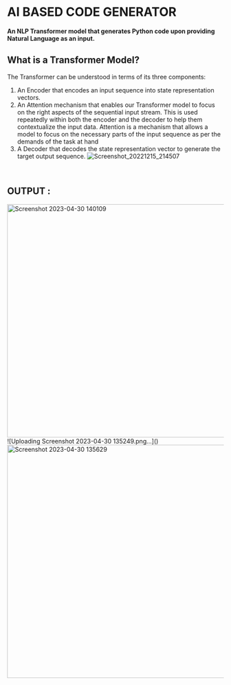 # AI BASED CODE GENERATOR
**An NLP Transformer model that generates Python code upon providing Natural Language as an input.**

## What is a Transformer Model?
The Transformer can be understood in terms of its three components:
1. An Encoder that encodes an input sequence into state representation vectors.
2. An Attention mechanism that enables our Transformer model to focus on the right aspects of 
the sequential input stream. This is used repeatedly within both the encoder and the decoder 
to help them contextualize the input data. Attention is a mechanism that allows a model to 
focus on the necessary parts of the input sequence as per the demands of the task at hand
3. A Decoder that decodes the state representation vector to generate the target output sequence.
![Screenshot_20221215_214507](https://github.com/reneenjuveriya/AI-Based-Code-Generator/assets/93391666/b4d6d18f-f750-4fff-9d3c-d864239c4e79)

</br>

## OUTPUT : 

<img width="541" alt="Screenshot 2023-04-30 140109" src="https://github.com/reneenjuveriya/AI-Based-Code-Generator/assets/93391666/3b90c1d0-d700-44cd-8411-62a6e029a46e">
![Uploading Screenshot 2023-04-30 135249.png…]()
<img width="541" alt="Screenshot 2023-04-30 135629" src="https://github.com/reneenjuveriya/AI-Based-Code-Generator/assets/93391666/f104e715-f6e3-41ea-838f-08b03fce91b6">

